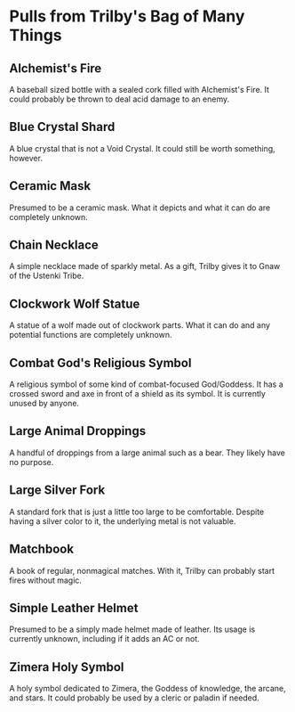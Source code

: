 # Pulls from Trilby's Bag of Many Things

## Alchemist's Fire 

A baseball sized bottle with a sealed cork filled with Alchemist's Fire. It could probably be thrown to deal acid damage to an enemy.

## Blue Crystal Shard 

A blue crystal that is not a Void Crystal. It could still be worth something, however.

## Ceramic Mask 

Presumed to be a ceramic mask. What it depicts and what it can do are completely unknown.

## Chain Necklace 

A simple necklace made of sparkly metal. As a gift, Trilby gives it to Gnaw of the Ustenki Tribe.

## Clockwork Wolf Statue 

A statue of a wolf made out of clockwork parts. What it can do and any potential functions are completely unknown.

## Combat God's Religious Symbol 

A religious symbol of some kind of combat-focused God/Goddess. It has a crossed sword and axe in front of a shield as its symbol. It is currently unused by anyone.

## Large Animal Droppings 

A handful of droppings from a large animal such as a bear. They likely have no purpose.

## Large Silver Fork 

A standard fork that is just a little too large to be comfortable. Despite having a silver color to it, the underlying metal is not valuable.

## Matchbook 

A book of regular, nonmagical matches. With it, Trilby can probably start fires without magic.

## Simple Leather Helmet 

Presumed to be a simply made helmet made of leather. Its usage is currently unknown, including if it adds an AC or not.

## Zimera Holy Symbol 

A holy symbol dedicated to Zimera, the Goddess of knowledge, the arcane, and stars. It could probably be used by a cleric or paladin if needed.